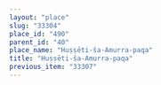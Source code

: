 ```yaml
---
layout: "place"
slug: "33304"
place_id: "490"
parent_id: "40"
place_name: "Huṣṣēti-ša-Amurra-paqa"
title: "Huṣṣēti-ša-Amurra-paqa"
previous_item: "33307"
---
```

